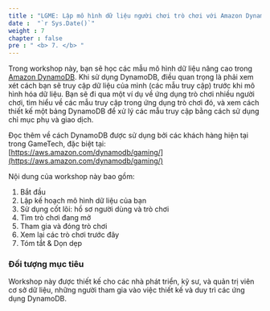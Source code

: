 ```yaml
---
title : "LGME: Lập mô hình dữ liệu người chơi trò chơi với Amazon DynamoDB"
date :  "`r Sys.Date()`" 
weight : 7
chapter : false
pre : " <b> 7. </b> "
---
```


Trong workshop này, bạn sẽ học các mẫu mô hình dữ liệu nâng cao trong [Amazon DynamoDB](https://docs.aws.amazon.com/amazondynamodb/latest/developerguide/Introduction.html). Khi sử dụng DynamoDB, điều quan trọng là phải xem xét cách bạn sẽ truy cập dữ liệu của mình (các mẫu truy cập) trước khi mô hình hóa dữ liệu. Bạn sẽ đi qua một ví dụ về ứng dụng trò chơi nhiều người chơi, tìm hiểu về các mẫu truy cập trong ứng dụng trò chơi đó, và xem cách thiết kế một bảng DynamoDB để xử lý các mẫu truy cập bằng cách sử dụng chỉ mục phụ và giao dịch.

Đọc thêm về cách DynamoDB được sử dụng bởi các khách hàng hiện tại trong GameTech, đặc biệt tại: [https://aws.amazon.com/dynamodb/gaming/](https://aws.amazon.com/dynamodb/gaming/)

Nội dung của workshop này bao gồm:

1. Bắt đầu
2. Lập kế hoạch mô hình dữ liệu của bạn
3. Sử dụng cốt lõi: hồ sơ người dùng và trò chơi
4. Tìm trò chơi đang mở
5. Tham gia và đóng trò chơi
6. Xem lại các trò chơi trước đây
7. Tóm tắt & Dọn dẹp

### Đối tượng mục tiêu

Workshop này được thiết kế cho các nhà phát triển, kỹ sư, và quản trị viên cơ sở dữ liệu, những người tham gia vào việc thiết kế và duy trì các ứng dụng DynamoDB.